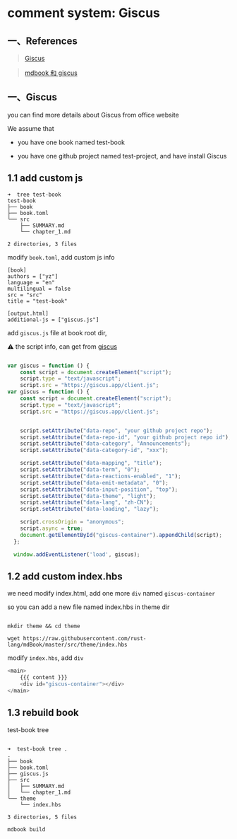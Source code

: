 # comment system: Giscus

## 一、References

>[Giscus](https://giscus.app/)

>[mdbook 和 giscus](https://sakaketsukihana.github.io/Notes/mdBook-and-Giscus.html)

## 一、Giscus

you can find more details about Giscus from office website

We assume that 

* you have one book named test-book

* you have one github project named test-project, and have install Giscus

## 1.1 add custom js

```shell
➜  tree test-book
test-book
├── book
├── book.toml
└── src
    ├── SUMMARY.md
    └── chapter_1.md

2 directories, 3 files

```

modify `book.toml`, add custom js info

```
[book]
authors = ["yz"]
language = "en"
multilingual = false
src = "src"
title = "test-book"

[output.html]
additional-js = ["giscus.js"]

```

add `giscus.js` file at book root dir, 

⚠️ the script info, can get from [giscus](https://giscus.app/)

```js

var giscus = function () {
    const script = document.createElement("script");
    script.type = "text/javascript";
    script.src = "https://giscus.app/client.js";
var giscus = function () {
    const script = document.createElement("script");
    script.type = "text/javascript";
    script.src = "https://giscus.app/client.js";


    script.setAttribute("data-repo", "your github project repo");
    script.setAttribute("data-repo-id", "your github project repo id");
    script.setAttribute("data-category", "Announcements");
    script.setAttribute("data-category-id", "xxx");

    script.setAttribute("data-mapping", "title");
    script.setAttribute("data-term", "0");
    script.setAttribute("data-reactions-enabled", "1");
    script.setAttribute("data-emit-metadata", "0");
    script.setAttribute("data-input-position", "top");
    script.setAttribute("data-theme", "light");
    script.setAttribute("data-lang", "zh-CN");
    script.setAttribute("data-loading", "lazy");

    script.crossOrigin = "anonymous";
    script.async = true;
    document.getElementById("giscus-container").appendChild(script);
  };

  window.addEventListener('load', giscus);

```

## 1.2 add custom index.hbs

we need modify index.html, add one more `div` named `giscus-container`

so you can add a new file named index.hbs in theme dir

```

mkdir theme && cd theme

wget https://raw.githubusercontent.com/rust-lang/mdBook/master/src/theme/index.hbs 
```

modify `index.hbs`, add `div` 

```js
<main>
    {{{ content }}}
    <div id="giscus-container"></div>
</main>
```

## 1.3 rebuild book

test-book tree

```shell

➜  test-book tree .
.
├── book
├── book.toml
├── giscus.js
├── src
│   ├── SUMMARY.md
│   └── chapter_1.md
└── theme
    └── index.hbs

3 directories, 5 files

```

```
mdbook build
```

